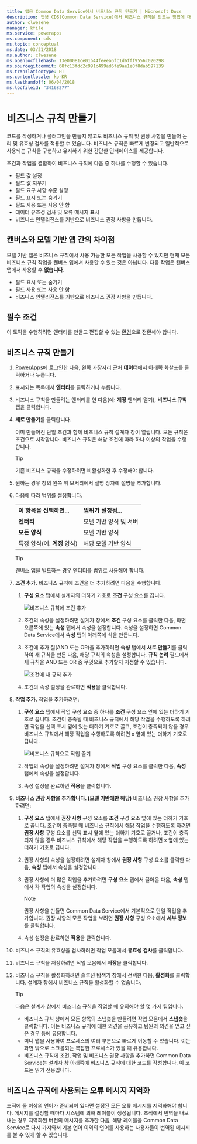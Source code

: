 ```yaml
---
title: 앱용 Common Data Service에서 비즈니스 규칙 만들기 | Microsoft Docs
description: 앱용 CDS(Common Data Service)에서 비즈니스 규칙을 만드는 방법에 대한 단계별 지침입니다.
author: clwesene
manager: kfile
ms.service: powerapps
ms.component: cds
ms.topic: conceptual
ms.date: 03/21/2018
ms.author: clwesene
ms.openlocfilehash: 13e00081ce01b44feeea6fc1d6fff9556c020298
ms.sourcegitcommit: 68fc13fdc2c991c499ad6fe9ae1e0f8dab597139
ms.translationtype: HT
ms.contentlocale: ko-KR
ms.lasthandoff: 06/04/2018
ms.locfileid: "34168277"
---
```

# <a name="create-a-business-rule"></a>비즈니스 규칙 만들기

코드를 작성하거나 플러그인을 만들지 않고도 비즈니스 규칙 및 권장 사항을 만들어 논리 및 유효성 검사를 적용할 수 있습니다.  비즈니스 규칙은 빠르게 변경되고 일반적으로 사용되는 규칙을 구현하고 유지하기 위한 간단한 인터페이스를 제공합니다. 
  
조건과 작업을 결합하여 비즈니스 규칙에 다음 중 하나를 수행할 수 있습니다.  
  
* 필드 값 설정  
* 필드 값 지우기  
* 필드 요구 사항 수준 설정  
* 필드 표시 또는 숨기기  
* 필드 사용 또는 사용 안 함  
* 데이터 유효성 검사 및 오류 메시지 표시  
* 비즈니스 인텔리전스를 기반으로 비즈니스 권장 사항을 만듭니다.  
  
## <a name="differences-between-canvas-and-model-driven-apps"></a>캔버스와 모델 기반 앱 간의 차이점

모델 기반 앱은 비즈니스 규칙에서 사용 가능한 모든 작업을 사용할 수 있지만 현재 모든 비즈니스 규칙 작업을 캔버스 앱에서 사용할 수 있는 것은 아닙니다.  다음 작업은 캔버스 앱에서 사용할 수 **없습니다**.

* 필드 표시 또는 숨기기  
* 필드 사용 또는 사용 안 함  
* 비즈니스 인텔리전스를 기반으로 비즈니스 권장 사항을 만듭니다.  

## <a name="prerequisites"></a>필수 조건
이 토픽을 수행하려면 엔터티를 만들고 편집할 수 있는 [환경](../canvas-apps/working-with-environments.md)으로 전환해야 합니다.

## <a name="create-a-business-rule"></a>비즈니스 규칙 만들기
  
1. [PowerApps](https://web.powerapps.com)에 로그인한 다음, 왼쪽 가장자리 근처 **데이터**에서 아래쪽 화살표를 클릭하거나 누릅니다.

2. 표시되는 목록에서 **엔터티**를 클릭하거나 누릅니다.
  
3. 비즈니스 규칙을 만들려는 엔터티를 연 다음(예: **계정** 엔터티 열기), **비즈니스 규칙** 탭을 클릭합니다.  

4. **새로 만들기**를 클릭합니다.  
  
    이미 만들어진 단일 조건과 함께 비즈니스 규칙 설계자 창이 열립니다. 모든 규칙은 조건으로 시작합니다. 비즈니스 규칙은 해당 조건에 따라 하나 이상의 작업을 수행합니다.  

    > [!TIP]
    > 기존 비즈니스 규칙을 수정하려면 비활성화한 후 수정해야 합니다.  
  
5. 원하는 경우 창의 왼쪽 위 모서리에서 설명 상자에 설명을 추가합니다.
  
6. 다음에 따라 범위를 설정합니다.  
  
    |||  
    |-|-|  
    |**이 항목을 선택하면...**|**범위가 설정됨...**|  
    |**엔터티**|모델 기반 양식 및 서버|  
    |**모든 양식**|모델 기반 양식|  
    |특정 양식(예: **계정** 양식)|해당 모델 기반 양식|  

    > [!TIP]
    > 캔버스 앱을 빌드하는 경우 엔터티를 범위로 사용해야 합니다.
  
7. **조건 추가.** 비즈니스 규칙에 조건을 더 추가하려면 다음을 수행합니다.  
  
    1. **구성 요소** 탭에서 설계자의 더하기 기호로 **조건** 구성 요소를 끕니다.  
  
        ![비즈니스 규칙에 조건 추가](./media/data-platform-cds-create-business-rule/add-condition-business-rule.png "비즈니스 규칙에 조건 추가")  
  
    2. 조건의 속성을 설정하려면 설계자 창에서 **조건** 구성 요소를 클릭한 다음, 화면 오른쪽에 있는 **속성** 탭에서 속성을 설정합니다. 속성을 설정하면 Common Data Service에서 **속성** 탭의 아래쪽에 식을 만듭니다.  
  
    3. 조건에 추가 절(AND 또는 OR)을 추가하려면 **속성** 탭에서 **새로 만들기**를 클릭하여 새 규칙을 만든 다음, 해당 규칙의 속성을 설정합니다. **규칙 논리** 필드에서 새 규칙을 AND 또는 OR 중 무엇으로 추가할지 지정할 수 있습니다.  
  
        ![조건에 새 규칙 추가](./media/data-platform-cds-create-business-rule/add-new-rule-condition.png "조건에 새 규칙 추가")  
  
    4. 조건의 속성 설정을 완료하면 **적용**을 클릭합니다.  
  
8. **작업 추가.** 작업을 추가하려면:  
  
    1. **구성 요소** 탭에서 작업 구성 요소 중 하나를 **조건** 구성 요소 옆에 있는 더하기 기호로 끕니다. 조건이 충족될 때 비즈니스 규칙에서 해당 작업을 수행하도록 하려면 작업을 선택 표시 옆에 있는 더하기 기호로 끌고, 조건이 충족되지 않을 경우 비즈니스 규칙에서 해당 작업을 수행하도록 하려면 x 옆에 있는 더하기 기호로 끕니다.
  
        ![비즈니스 규칙으로 작업 끌기](./media/data-platform-cds-create-business-rule/drag-an-action-business-rule.png "비즈니스 규칙으로 작업 끌기")  
  
    2. 작업의 속성을 설정하려면 설계자 창에서 **작업** 구성 요소를 클릭한 다음, **속성** 탭에서 속성을 설정합니다.  
  
    3. 속성 설정을 완료하면 **적용**을 클릭합니다.  
  
9. **비즈니스 권장 사항을 추가합니다. (모델 기반에만 해당)**  비즈니스 권장 사항을 추가하려면:  
  
    1. **구성 요소** 탭에서 **권장 사항** 구성 요소를 **조건** 구성 요소 옆에 있는 더하기 기호로 끕니다. 조건이 충족될 때 비즈니스 규칙에서 해당 작업을 수행하도록 하려면 **권장 사항** 구성 요소를 선택 표시 옆에 있는 더하기 기호로 끌거나, 조건이 충족되지 않을 경우 비즈니스 규칙에서 해당 작업을 수행하도록 하려면 x 옆에 있는 더하기 기호로 끕니다.  
  
    2. 권장 사항의 속성을 설정하려면 설계자 창에서 **권장 사항** 구성 요소를 클릭한 다음, **속성** 탭에서 속성을 설정합니다.  
  
    3. 권장 사항에 더 많은 작업을 추가하려면 **구성 요소** 탭에서 끌어온 다음, **속성** 탭에서 각 작업의 속성을 설정합니다.  
  
        > [!NOTE]
        >  권장 사항을 만들면 Common Data Service에서 기본적으로 단일 작업을 추가합니다. 권장 사항의 모든 작업을 보려면 **권장 사항** 구성 요소에서 **세부 정보**를 클릭합니다.  
  
    4. 속성 설정을 완료하면 **적용**을 클릭합니다.  
  
10. 비즈니스 규칙의 유효성을 검사하려면 작업 모음에서 **유효성 검사**를 클릭합니다.  
  
11. 비즈니스 규칙을 저장하려면 작업 모음에서 **저장**을 클릭합니다.  
12. 비즈니스 규칙을 활성화하려면 솔루션 탐색기 창에서 선택한 다음, **활성화**를 클릭합니다. 설계자 창에서 비즈니스 규칙을 활성화할 수 없습니다.  
  
    > [!TIP]
    >  다음은 설계자 창에서 비즈니스 규칙을 작업할 때 유의해야 할 몇 가지 팁입니다.  
    >   
    > - 비즈니스 규칙 창에서 모든 항목의 스냅숏을 만들려면 작업 모음에서 **스냅숏**을 클릭합니다. 이는 비즈니스 규칙에 대한 의견을 공유하고 팀원의 의견을 얻고 싶은 경우 등에 유용합니다.  
    > - 미니 맵을 사용하여 프로세스의 여러 부분으로 빠르게 이동할 수 있습니다. 이는 화면 밖으로 스크롤되는 복잡한 프로세스가 있을 때 유용합니다.  
    > - 비즈니스 규칙에 조건, 작업 및 비즈니스 권장 사항을 추가하면 Common Data Service는 설계자 창 아래쪽에 비즈니스 규칙에 대한 코드를 작성합니다. 이 코드는 읽기 전용입니다.  
  
## <a name="localize-error-messages-used-in-business-rules"></a>비즈니스 규칙에 사용되는 오류 메시지 지역화   
 조직에 둘 이상의 언어가 준비되어 있다면 설정된 모든 오류 메시지를 지역화해야 합니다. 메시지를 설정할 때마다 시스템에 의해 레이블이 생성됩니다. 조직에서 번역을 내보내는 경우 지역화된 버전의 메시지를 추가한 다음, 해당 레이블을 Common Data Service로 다시 가져와서 기본 언어 이외의 언어를 사용하는 사용자들이 번역된 메시지를 볼 수 있게 할 수 있습니다.  
  